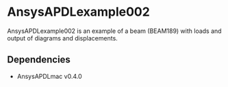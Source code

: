 # AnsysAPDLexample002

AnsysAPDLexample002 is an example of a beam (BEAM189) with loads and output of diagrams and displacements.

## Dependencies
* AnsysAPDLmac v0.4.0
